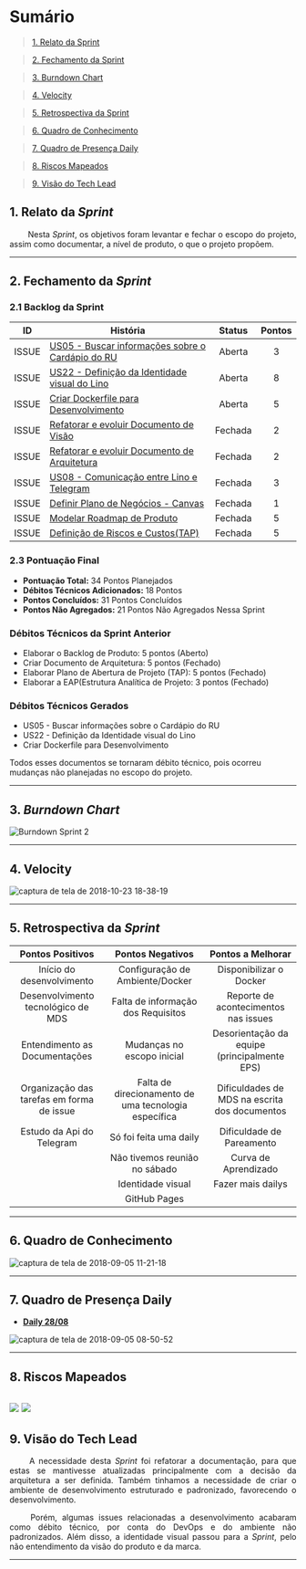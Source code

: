# Sumário

>[1. Relato da Sprint](#1-relato-da-sprint)

>[2. Fechamento da Sprint](#2-fechamento-da-sprint)

>[3. Burndown Chart](#3-brundown-chart)

>[4. Velocity](#4-velocity)

>[5. Retrospectiva da Sprint](#5-retrospectiva-da-sprint)

>[6. Quadro de Conhecimento](#6-quadro-de-conhecimentos)

>[7. Quadro de Presença Daily](#7-quadro-de-presença-daily)

>[8. Riscos Mapeados](#8-riscos-mapeados)

>[9. Visão do Tech Lead](#9-visão-do-tech-lead)

## 1. Relato da _Sprint_

<p align="justify">&emsp;&emsp; Nesta <i>Sprint</i>, os objetivos foram levantar e fechar o escopo do projeto, assim como documentar,  a nível de produto, o que o projeto propõem.


------------

## 2. Fechamento da _Sprint_

### 2.1 Backlog da Sprint

| ID | História | Status | Pontos |
|:--:| ------- | :----: | :----: |
| ISSUE | [US05 - Buscar informações sobre o Cardápio do RU](https://github.com/fga-eps-mds/2018.2-Lino/issues/49) | Aberta | 3 |
| ISSUE | [US22 - Definição da Identidade visual do Lino](https://github.com/fga-eps-mds/2018.2-Lino/issues/51) | Aberta | 8 |
| ISSUE | [Criar Dockerfile para Desenvolvimento](https://github.com/fga-eps-mds/2018.2-Lino/issues/53) | Aberta | 5 |
| ISSUE | [Refatorar e evoluir Documento de Visão](https://github.com/fga-eps-mds/2018.2-Lino/issues/47) | Fechada | 2 |
| ISSUE | [Refatorar e evoluir Documento de Arquitetura](https://github.com/fga-eps-mds/2018.2-Lino/issues/48) | Fechada | 2 |
| ISSUE | [US08 - Comunicação entre Lino e Telegram](https://github.com/fga-eps-mds/2018.2-Lino/issues/50) | Fechada | 3 |
| ISSUE | [Definir Plano de Negócios - Canvas](https://github.com/fga-eps-mds/2018.2-Lino/issues/29) | Fechada | 1 |
| ISSUE | [Modelar Roadmap de Produto](https://github.com/fga-eps-mds/2018.2-Lino/issues/63) | Fechada | 5 |
| ISSUE | [Definição de Riscos e Custos(TAP)](https://github.com/fga-eps-mds/2018.2-Lino/issues/31) | Fechada | 5 |

### 2.3 Pontuação Final

* __Pontuação Total:__ 34 Pontos Planejados
* __Débitos Técnicos Adicionados:__ 18 Pontos 
* __Pontos Concluídos:__ 31 Pontos Concluídos
* __Pontos Não Agregados:__ 21 Pontos Não Agregados Nessa Sprint

### Débitos Técnicos da Sprint Anterior

* Elaborar o Backlog de Produto: 5 pontos (Aberto)
* Criar Documento de Arquitetura: 5 pontos (Fechado)
* Elaborar Plano de Abertura de Projeto (TAP): 5 pontos (Fechado)
* Elaborar a EAP(Estrutura Analítica de Projeto: 3 pontos (Fechado)

### Débitos Técnicos Gerados

* US05 - Buscar informações sobre o Cardápio do RU
* US22 - Definição da Identidade visual do Lino
* Criar Dockerfile para Desenvolvimento

Todos esses documentos se tornaram débito técnico, pois ocorreu mudanças não planejadas no escopo do projeto.

------------

## 3. _Burndown Chart_

![Burndown Sprint 2](https://i.imgur.com/VTcgJQl.png)

------------

## 4. Velocity

![captura de tela de 2018-10-23 18-38-19](https://user-images.githubusercontent.com/18364727/47392487-29b62500-d6f3-11e8-8444-7a92854cfb43.png)

------------

## 5. Retrospectiva da _Sprint_

 |Pontos Positivos  |Pontos Negativos  | Pontos a Melhorar
|:----------------:|:------------------:|:--------------:|
|Início do desenvolvimento| Configuração de Ambiente/Docker  | Disponibilizar o Docker
| Desenvolvimento tecnológico de MDS  |  Falta de informação dos Requisitos  |  Reporte de acontecimentos nas issues  |
| Entendimento as Documentações  |  Mudanças no escopo inicial |  Desorientação da equipe (principalmente EPS)  |
| Organização das tarefas em forma de issue |  Falta de direcionamento de uma tecnologia específica  |  Dificuldades de MDS na escrita dos documentos  |
| Estudo da Api do Telegram |Só foi feita uma daily| Dificuldade de Pareamento|
||Não tivemos reunião no sábado| Curva de Aprendizado |
||Identidade visual| Fazer mais dailys
||GitHub Pages||


------------

## 6. Quadro de Conhecimento

![captura de tela de 2018-09-05 11-21-18](https://user-images.githubusercontent.com/18364727/45099539-e6313880-b0fd-11e8-9b58-e298d4a09a01.png)


------------

## 7. Quadro de Presença Daily

* [**Daily 28/08**](https://github.com/fga-eps-mds/2018.2-Lino/issues/34#issuecomment-416420789)

![captura de tela de 2018-09-05 08-50-52](https://user-images.githubusercontent.com/18364727/45091524-1b7f5b80-b0e9-11e8-8cf1-b63df9a85175.png)


------------
## 8. Riscos Mapeados
![](https://i.imgur.com/cQTqKJI.png)
![](https://i.imgur.com/gLwC9IY.png)
------------
## 9. Visão do Tech Lead

<p align="justify">&emsp;&emsp; A necessidade desta <i>Sprint</i> foi refatorar a documentação, para que estas se mantivesse atualizadas principalmente com a decisão da arquitetura a ser definida. Também tinhamos a necessidade de criar o ambiente de desenvolvimento estruturado e padronizado, favorecendo o desenvolvimento.</p>
<p align="justify">&emsp;&emsp; Porém, algumas issues relacionadas a desenvolvimento acabaram como débito técnico, por conta do DevOps e do ambiente não padronizados. Além disso, a identidade visual passou para a <i>Sprint</i>, pelo não entendimento da visão do produto e da marca. </p>

------------
